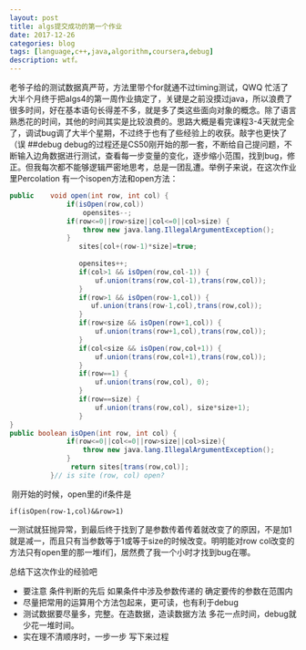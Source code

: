 ```yaml
---
layout: post
title: algs提交成功的第一个作业
date: 2017-12-26
categories: blog
tags: [language,c++,java,algorithm,coursera,debug]
description: wtf。
---
```

老爷子给的测试数据真严苛，方法里带个for就通不过timing测试，QWQ 
​    忙活了大半个月终于把algs4的第一周作业搞定了，关键是之前没摸过java，所以浪费了很多时间，好在基本语句长得差不多，就是多了类这些面向对象的概念。
​    除了语言熟悉花的时间，其他的时间其实是比较浪费的。思路大概是看完课程3-4天就完全了，调试bug调了大半个星期，不过终于也有了些经验上的收获。敲字也更快了（误
##debug
​    debug的过程还是CS50刚开始的那一套，不断给自己提问题，不断输入边角数据进行测试，查看每一步变量的变化，逐步缩小范围，找到bug，修正。但我每次都不能够逻辑严密地思考，总是一团乱遭。举例子来说，在这次作业里Percolation 有一个isopen方法和open方法：
 ```java
 public    void open(int row, int col) {
			   if(isOpen(row,col))
				   opensites--;
			   if(row<=0||row>size||col<=0||col>size) {
 				   throw new java.lang.IllegalArgumentException();
			   }
			      sites[col+(row-1)*size]=true;
			      
			      opensites++;
			      if(col>1 && isOpen(row,col-1)) {
			    	  uf.union(trans(row,col-1),trans(row,col));
			      }
			      if(row>1 && isOpen(row-1,col)) {
			    	 uf.union(trans(row-1,col),trans(row,col)); 
			      }
			      if(row<size && isOpen(row+1,col)) {
			    	  uf.union(trans(row+1,col),trans(row,col));
			      }
			      if(col<size && isOpen(row,col+1)) {
			    	  uf.union(trans(row,col+1),trans(row,col));
			      }
			      if(row==1) {
			    	  uf.union(trans(row,col), 0);
			      }
			      if(row==size) {
			    	  uf.union(trans(row,col), size*size+1);
			      }
}
public boolean isOpen(int row, int col) {
			   if(row<=0||col<=0||row>size||col>size){				  
				   throw new java.lang.IllegalArgumentException(); 
			   }                   
				return sites[trans(row,col)];
		   }// is site (row, col) open?
 ```

​    刚开始的时候，open里的if条件是

```
if(isOpen(row-1,col)&&row>1)
```

一测试就狂抛异常，到最后终于找到了是参数传着传着就改变了的原因，不是加1就是减一，而且只有当参数等于1或等于size的时候改变。明明能对row col改变的方法只有open里的那一堆if们，居然费了我一个小时才找到bug在哪。

 总结下这次作业的经验吧

- 要注意 条件判断的先后 如果条件中涉及参数传递的 确定要传的参数在范围内  
- 尽量把常用的运算用个方法包起来，更可读，也有利于debug
- 测试数据要尽量多，完整。在造数据，造读数据方法 多花一点时间，debug就少花一堆时间。
- 实在理不清顺序时，一步一步 写下来过程

[code here]: https://github.com/stdxfs/algs-	"algs week1代码"

